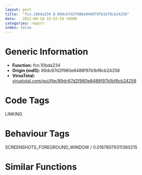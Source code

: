 ```yaml
---
layout: post
title:  "fcn.10bda234 @ 89dc67d2f980e8488f97b1bf8cb24258"
date:   2021-09-10 15:52:19 +0300
categories: report
index: false
---
```


# Generic Information
- **Function:** fcn.10bda234
- **Origin (md5):** 89dc67d2f980e8488f97b1bf8cb24258
- **VirusTotal:** [virustotal.com/gui/file/89dc67d2f980e8488f97b1bf8cb24258][virustotal_ref]

# Code Tags
<span class="tag" id="LINKING">LINKING</span>


# Behaviour Tags
<span class="bhv-tag" id="SCREENSHOTS_FOREGROUND_WINDOW">SCREENSHOTS_FOREGROUND_WINDOW / 0.01678079311360215</span>

# Similar Functions
<script type="text/javascript" src="https://www.gstatic.com/charts/loader.js"></script>
<script type="text/javascript">

    google.charts.load('current', {'packages':['corechart']});
    google.charts.setOnLoadCallback(drawChart);

    function drawChart() {
    var data = new google.visualization.DataTable();
        data.addColumn('number', 'X');
        data.addColumn('number', 'Y');
        data.addColumn({type: 'string', role: 'tooltip', 'p': {'html': true}});
        data.addColumn({'type': 'string', 'role': 'style'});
        
        data.addRows([
    [0, 0, '<b><a href="/report/fcn.10bda234@89dc67d2f980e8488f97b1bf8cb24258">fcn.10bda234</a><br>@89dc67d2f980e8488f97b1bf8cb24258</b><br>pop esi<br>pop ebx<br>jmp 0x10bdd877<br>mov ebx, 0x38497b30<br>mov ebx, 0x38497b2b<br>mov ebx, 0x3823af04<br>mov ebx, 0x38497b3b<br>mov ebx, 0x38497b03<br>mov ebx, 0x36e55a1f<br>mov ebx, 0x37dc6424<br>mov ebx, 0x5003e818<br>add ch, bl<br>jle 0x10bda20a<br>ret 0xee94<br>and edi, dword[eax]<br>mov ebx, 0x38497b1f<br>mov ebx, 0x37dc6424<br>mov ebx, 0x18<br>add byte[esi-0x75], bh<br>mov edx, dword[esp+0x38]<br>push edx<br>call fcn.100ff459<br>add esp, 4<br>call fcn.100c0e8e<br>jae 0x10bda176<br>movsb byte<br>and al, 0xfc<br>push ds<br>push 0xd6fa9d82<br>push ebp<br>mov ebp, dword[esp+4]<br>lea ebp, [ebp+0x2905627e]<br>mov dword[esp+4], ebp<br>pop ebp<br>lea esp, [esp-4]<br>push ecx<br>call fcn.10bda234<br>jne 0x10bda28e<br>pop ecx<br>pop ecx<br>lea ecx, [ecx-0xb10fee]<br>call ecx<br>je 0x10bda1c2<br>jl 0x10bda265<br>and al, 0x10<br>add byte[eax], al<br>push eax<br>sub esp, 8<br>push esi<br>mov eax, 0x81855ff0<br>lea eax, [eax-0x716d49c0]<br>mov eax, dword[eax]<br>xor eax, esp<br>push eax<br>lea eax, [esp+0x10]<br>mov dword<br>jmp 0x10bdfa3a<br>mov edx, dword[esp+0x34]<br>add esp, 4<br>mov dword[esp+0x14], ebx<br>mov dword[esp+0x18], ecx<br>mov dword[esp+0x1c], eax<br>mov dword[esp+0x20], edx<br>push ecx<br>mov ecx, 0x21430938<br>lea ecx, [ecx+0x134a0c]<br>cmp eax, ecx<br>pop ecx<br>call fcn.10beab45<br>jbe 0x10bda322<br>mov dword[eax+2], ecx<br>push 0xe8294522<br>push ecx<br>push edx<br>push ebx<br>push eax<br>push esi<br>pushfd <br>call fcn.10bea4a8<br>loope 0x10bda2e0<br>mov dh, 0xd0<br>neg edx<br>sbb edx, edx<br>mov eax, 0x6e4641b0<br>lea eax, [eax-0x6e460888]<br>idiv dword[ecx-0x383dde6f]<br>shr ah, 0x54<br>bound ebp, qword[ebp-0x73]<br>sbb byte[eax+0x3929daf], 0xd0<br>and edx, eax<br>mov eax, 0x6d6254ec<br>lea eax, [eax-0x6d625068]<br>add edx, eax<br>mov dword[esi+0x33e0], edx<br>push eax<br>call 0x10bda300<br>js 0x10bda359<br>lea eax, [eax-0xb1e906]<br>jmp eax<br>jmp 0x10bd6f3e<br>add dword[eax], eax<br>add byte[ecx+0x12c97], cl<br>add dh, al<br>xchg dword[eax], esi<br>add dword[eax], eax<br>add byte[ecx], al<br>mov eax, ecx<br>pop edi<br>pop ebx<br>push eax<br>call 0x10bda374<br>jecxz 0x10bda3cd<br>lea eax, [eax+0xe47a]<br>jmp eax<br>mov ecx, dword[esi+0xc78]<br>push eax<br>call 0x10bda3ca<br>jl 0x10bda423<br>lea eax, [eax+0x874b]<br>jmp eax<br>dec ebx<br>xchg dword[eax], eax<br>add bh, bh<br>loopne 0x10bda3bd<br>lea ecx, [esp+0xec]<br>push ecx<br>push eax<br>mov eax, esi<br>call fcn.10bdd9c4<br>jmp 0x10bec415<br>and al, 4<br>add byte[eax], al<br>add byte[eax+0x28], ch<br>imul ecx, dword[edi+0x238ae934], 0xf720001<br>test cl, cl<br>insb byte<br>dec esi<br>and eax, 0x7fffffff<br>pop edi<br>ret <br>jmp 0x10be826b<br>push eax<br>mov eax, 0x4e7bcf82<br>lea eax, [eax-0x3e659d86]<br>xchg dword[esp], eax<br>mov dword[esp+0x1c], 0<br>and al, 0xc7<br>inc esp<br>and al, 0x1c<br>add byte[eax], al<br>add byte[eax], al<br>push eax<br>mov eax, 0x8e1fcd90<br>lea eax, [eax-0x7e099b84]<br>xchg dword[esp], eax<br>mov dword[esp+0x14], 0<br>rcl byte[eax-0x7271e033], 0x80<br>jl 0x10bdfac1<br>test byte[ecx-0x38dbfb79], 0x44<br>and al, 0x14<br>add byte[eax], al<br>add byte[eax], al<br>mov dword[esp+0x10], 0<br>call dword[sym.imp.KERNEL32.dll_GetModuleHandleA]<br>push ebx<br>call 0x10bdfa7f<br>call 0xf75987de<br>add byte<br>call ebx<br>jnp 0x10bdfa15<br>inc esp<br>and al, 0xc<br>pushfd <br>pushfd <br>mov dword[esp+4], esi<br>popfd <br>push ecx<br>pushfd <br>mov dword[esp+4], eax<br>popfd <br>call fcn.10beb33e<br>pushfd <br>xchg dword[esp], edi<br>mov edi, dword[esp]<br>push eax<br>pop esi<br>call dword[sym.imp.ADVAPI32.dll_CloseServiceHandle]<br>call fcn.100ba3d5<br>jp 0x10bdfa49<br>jbe 0x10bdfac2<br>add ecx, dword[edi]<br>call fcn.100c05a9<br>in al, 0xa<br>dec esi<br>or cl, byte[esi-1]<br>jmp 0x10bdfa54<br>add byte[eax], al<br>adc ch, al<br>push esp<br>add al, 0x42<br>inc edi<br>mov edx, dword[ebp+8]<br>mov eax, dword[ebp+0x18]<br>mov ebx, dword[ebp+0xc]<br>lea ecx, [esp+0x84]<br>lea esi, [esp+0x2f4]<br>mov dword[esp+0x7c], edx<br>mov dword[esp+0x80], eax<br>call fcn.100cb930<br>lea edi, [ebp+0x10c]<br>mov ecx, 0x3ee10706<br>lea ecx, [ecx-0x3ee106eb]<br>mov ecx, ecx<br>lea esi, [esp+0x7c]<br>rep movsd<br>mov ecx, dword[esp+0x1c]<br>call fcn.100cb90a<br>jns 0x10be166e<br>add al, 0x24<br>lea eax, [esp+0x48]<br>jmp 0x100b9ff8<br>xor al, al<br>jmp 0x10be0c73<br>test al, al<br>je 0x10bea4bc<br>jmp 0x10be169b<br><eoc> ', 'point { fill-color: #e0440e; }'],

        ]);

    var options = {
        title: 'Similarity Plot',
        legend: 'none',
        colors: ['#dedbd9', '#e6693e', '#ec8f6e', '#f3b49f', '#f6c7b6'],
        tooltip: {isHtml: true, trigger: 'both'},
        explorer: {
        actions: ["dragToZoom", "rightClickToReset"],
        },
        chartArea: {
        width: '80%',
        height: '80%'
        },
        width: '100%',
        height: '100%'
    };

    var chart = new google.visualization.ScatterChart(document.getElementById('chart_div'));

    chart.draw(data, options);
    }
    
</script>


<div id="chart_div" style="width: 100%px; height: 100%;"></div>

# Disassembled Code
{% highlight nasm %}

pop esi
pop ebx
jmp 0x10bdd877
mov ebx, 0x38497b30
mov ebx, 0x38497b2b
mov ebx, 0x3823af04
mov ebx, 0x38497b3b
mov ebx, 0x38497b03
mov ebx, 0x36e55a1f
mov ebx, 0x37dc6424
mov ebx, 0x5003e818
add ch, bl
jle 0x10bda20a
ret 0xee94
and edi, dword[eax]
mov ebx, 0x38497b1f
mov ebx, 0x37dc6424
mov ebx, 0x18
add byte[esi-0x75], bh
mov edx, dword[esp+0x38]
push edx
call fcn.100ff459
add esp, 4
call fcn.100c0e8e
jae 0x10bda176
movsb byte
and al, 0xfc
push ds
push 0xd6fa9d82
push ebp
mov ebp, dword[esp+4]
lea ebp, [ebp+0x2905627e]
mov dword[esp+4], ebp
pop ebp
lea esp, [esp-4]
push ecx
call fcn.10bda234
jne 0x10bda28e
pop ecx
pop ecx
lea ecx, [ecx-0xb10fee]
call ecx
je 0x10bda1c2
jl 0x10bda265
and al, 0x10
add byte[eax], al
push eax
sub esp, 8
push esi
mov eax, 0x81855ff0
lea eax, [eax-0x716d49c0]
mov eax, dword[eax]
xor eax, esp
push eax
lea eax, [esp+0x10]
mov dword
jmp 0x10bdfa3a
mov edx, dword[esp+0x34]
add esp, 4
mov dword[esp+0x14], ebx
mov dword[esp+0x18], ecx
mov dword[esp+0x1c], eax
mov dword[esp+0x20], edx
push ecx
mov ecx, 0x21430938
lea ecx, [ecx+0x134a0c]
cmp eax, ecx
pop ecx
call fcn.10beab45
jbe 0x10bda322
mov dword[eax+2], ecx
push 0xe8294522
push ecx
push edx
push ebx
push eax
push esi
pushfd
call fcn.10bea4a8
loope 0x10bda2e0
mov dh, 0xd0
neg edx
sbb edx, edx
mov eax, 0x6e4641b0
lea eax, [eax-0x6e460888]
idiv dword[ecx-0x383dde6f]
shr ah, 0x54
bound ebp, qword[ebp-0x73]
sbb byte[eax+0x3929daf], 0xd0
and edx, eax
mov eax, 0x6d6254ec
lea eax, [eax-0x6d625068]
add edx, eax
mov dword[esi+0x33e0], edx
push eax
call 0x10bda300
js 0x10bda359
lea eax, [eax-0xb1e906]
jmp eax
jmp 0x10bd6f3e
add dword[eax], eax
add byte[ecx+0x12c97], cl
add dh, al
xchg dword[eax], esi
add dword[eax], eax
add byte[ecx], al
mov eax, ecx
pop edi
pop ebx
push eax
call 0x10bda374
jecxz 0x10bda3cd
lea eax, [eax+0xe47a]
jmp eax
mov ecx, dword[esi+0xc78]
push eax
call 0x10bda3ca
jl 0x10bda423
lea eax, [eax+0x874b]
jmp eax
dec ebx
xchg dword[eax], eax
add bh, bh
loopne 0x10bda3bd
lea ecx, [esp+0xec]
push ecx
push eax
mov eax, esi
call fcn.10bdd9c4
jmp 0x10bec415
and al, 4
add byte[eax], al
add byte[eax+0x28], ch
imul ecx, dword[edi+0x238ae934], 0xf720001
test cl, cl
insb byte
dec esi
and eax, 0x7fffffff
pop edi
ret
jmp 0x10be826b
push eax
mov eax, 0x4e7bcf82
lea eax, [eax-0x3e659d86]
xchg dword[esp], eax
mov dword[esp+0x1c], 0
and al, 0xc7
inc esp
and al, 0x1c
add byte[eax], al
add byte[eax], al
push eax
mov eax, 0x8e1fcd90
lea eax, [eax-0x7e099b84]
xchg dword[esp], eax
mov dword[esp+0x14], 0
rcl byte[eax-0x7271e033], 0x80
jl 0x10bdfac1
test byte[ecx-0x38dbfb79], 0x44
and al, 0x14
add byte[eax], al
add byte[eax], al
mov dword[esp+0x10], 0
call dword[sym.imp.KERNEL32.dll_GetModuleHandleA]
push ebx
call 0x10bdfa7f
call 0xf75987de
add byte
call ebx
jnp 0x10bdfa15
inc esp
and al, 0xc
pushfd
pushfd
mov dword[esp+4], esi
popfd
push ecx
pushfd
mov dword[esp+4], eax
popfd
call fcn.10beb33e
pushfd
xchg dword[esp], edi
mov edi, dword[esp]
push eax
pop esi
call dword[sym.imp.ADVAPI32.dll_CloseServiceHandle]
call fcn.100ba3d5
jp 0x10bdfa49
jbe 0x10bdfac2
add ecx, dword[edi]
call fcn.100c05a9
in al, 0xa
dec esi
or cl, byte[esi-1]
jmp 0x10bdfa54
add byte[eax], al
adc ch, al
push esp
add al, 0x42
inc edi
mov edx, dword[ebp+8]
mov eax, dword[ebp+0x18]
mov ebx, dword[ebp+0xc]
lea ecx, [esp+0x84]
lea esi, [esp+0x2f4]
mov dword[esp+0x7c], edx
mov dword[esp+0x80], eax
call fcn.100cb930
lea edi, [ebp+0x10c]
mov ecx, 0x3ee10706
lea ecx, [ecx-0x3ee106eb]
mov ecx, ecx
lea esi, [esp+0x7c]
rep movsd
mov ecx, dword[esp+0x1c]
call fcn.100cb90a
jns 0x10be166e
add al, 0x24
lea eax, [esp+0x48]
jmp 0x100b9ff8
xor al, al
jmp 0x10be0c73
test al, al
je 0x10bea4bc
jmp 0x10be169b

{% endhighlight %}

[virustotal_ref]: https://www.virustotal.com/gui/file/89dc67d2f980e8488f97b1bf8cb24258